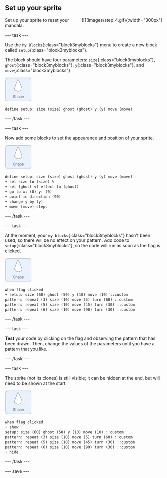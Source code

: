 ## Set up your sprite

<div style="display: flex; flex-wrap: wrap">
<div style="flex-basis: 200px; flex-grow: 1; margin-right: 15px;">
Set up your sprite to reset your mandala.
</div>
<div>
![](images/step_4.gif){:width="300px"}
</div>
</div>

--- task ---

Use the `My Blocks`{:class="block3myblocks"} menu to create a new block called `setup`{:class="block3myblocks"}. 

The block should have four parameters: `size`{:class="block3myblocks"}, `ghost`{:class="block3myblocks"}, `y`{:class="block3myblocks"}, and `move`{:class="block3myblocks"}.

![The shape sprite.](images/shape_sprite.png)

```blocks3
define setup: size (size) ghost (ghost) y (y) move (move)
```

--- /task ---

--- task ---

Now add some blocks to set the appearance and position of your sprite.

![The shape sprite.](images/shape_sprite.png)

```blocks3
define setup: size (size) ghost (ghost) y (y) move (move)
+ set size to (size) %
+ set [ghost v] effect to (ghost)
+ go to x: (0) y: (0)
+ point in direction (90)
+ change y by (y)
+ move (move) steps
```

--- /task ---

--- task ---

At the moment, your `my blocks`{:class="block3myblocks"} hasn't been used, so there will be no effect on your pattern. Add code to `setup`{:class="block3myblocks"}, so the code will run as soon as the flag is clicked.

![The shape sprite.](images/shape_sprite.png)

```blocks3
when flag clicked
+ setup: size (60) ghost (50) y (10) move (10) ::custom
pattern: repeat (3) size (10) move (5) turn (60) ::custom
pattern: repeat (5) size (10) move (45) turn (30) ::custom
pattern: repeat (6) size (10) move (90) turn (30) ::custom
```

--- /task ---

--- task ---

**Test** your code by clicking on the flag and observing the pattern that has been drawn. Then, change the values of the parameters until you have a pattern that you like.

--- /task ---

--- task ---

The sprite (not its clones) is still visible; it can be hidden at the end, but will need to be shown at the start.

![The shape sprite.](images/shape_sprite.png)

```blocks3
when flag clicked
+ show
setup: size (60) ghost (50) y (10) move (10) ::custom
pattern: repeat (3) size (10) move (5) turn (60) ::custom
pattern: repeat (5) size (10) move (45) turn (30) ::custom
pattern: repeat (6) size (10) move (90) turn (30) ::custom
+ hide
```

--- /task ---

--- save ---
